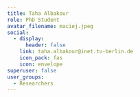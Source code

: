 ```yaml
---
title: Taha Albakour
role: PhD Student
avatar_filename: maciej.jpeg
social:
  - display:
      header: false
    link: taha.albakour@inet.tu-berlin.de
    icon_pack: fas
    icon: envelope
superuser: false
user_groups:
  - Researchers
---
```

